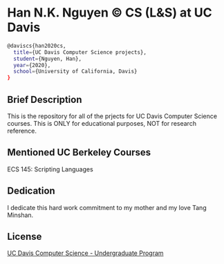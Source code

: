 # Han N.K. Nguyen © CS (L&S) at UC Davis

```bash 
@daviscs{han2020cs,
  title={UC Davis Computer Science projects},
  student={Nguyen, Han},
  year={2020},
  school={University of California, Davis}
}
```

## Brief Description
This is the repository for all of the prjects for UC Davis Computer Science courses. This is ONLY for educational purposes, NOT for research reference. 

## Mentioned UC Berkeley Courses
ECS 145: Scripting Languages

## Dedication 
I dedicate this hard work commitment to my mother and my love Tang Minshan.

## License
[UC Davis Computer Science - Undergraduate Program](https://www.cs.ucdavis.edu/undergraduate/)
